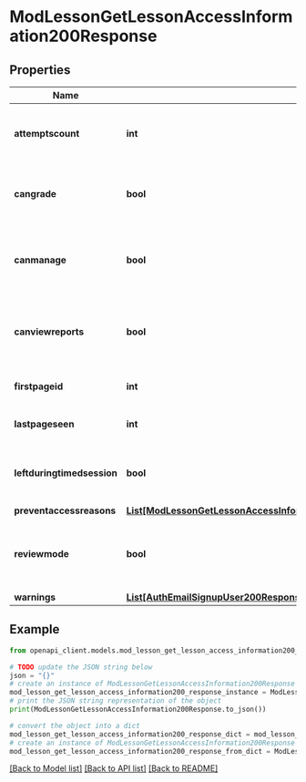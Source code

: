 # ModLessonGetLessonAccessInformation200Response


## Properties

Name | Type | Description | Notes
------------ | ------------- | ------------- | -------------
**attemptscount** | **int** | The number of attempts done by the user. | [default to null]
**cangrade** | **bool** | Whether the user can grade the lesson or not. | [default to False]
**canmanage** | **bool** | Whether the user can manage the lesson or not. | [default to False]
**canviewreports** | **bool** | Whether the user can view the lesson reports or not. | [default to False]
**firstpageid** | **int** | The lesson first page id. | [default to null]
**lastpageseen** | **int** | The last page seen id. | [default to null]
**leftduringtimedsession** | **bool** | Whether the user left during a timed session. | [default to False]
**preventaccessreasons** | [**List[ModLessonGetLessonAccessInformation200ResponsePreventaccessreasonsInner]**](ModLessonGetLessonAccessInformation200ResponsePreventaccessreasonsInner.md) |  | 
**reviewmode** | **bool** | Whether the lesson is in review mode for the current user. | [default to False]
**warnings** | [**List[AuthEmailSignupUser200ResponseWarningsInner]**](AuthEmailSignupUser200ResponseWarningsInner.md) |  | [optional] 

## Example

```python
from openapi_client.models.mod_lesson_get_lesson_access_information200_response import ModLessonGetLessonAccessInformation200Response

# TODO update the JSON string below
json = "{}"
# create an instance of ModLessonGetLessonAccessInformation200Response from a JSON string
mod_lesson_get_lesson_access_information200_response_instance = ModLessonGetLessonAccessInformation200Response.from_json(json)
# print the JSON string representation of the object
print(ModLessonGetLessonAccessInformation200Response.to_json())

# convert the object into a dict
mod_lesson_get_lesson_access_information200_response_dict = mod_lesson_get_lesson_access_information200_response_instance.to_dict()
# create an instance of ModLessonGetLessonAccessInformation200Response from a dict
mod_lesson_get_lesson_access_information200_response_from_dict = ModLessonGetLessonAccessInformation200Response.from_dict(mod_lesson_get_lesson_access_information200_response_dict)
```
[[Back to Model list]](../README.md#documentation-for-models) [[Back to API list]](../README.md#documentation-for-api-endpoints) [[Back to README]](../README.md)


